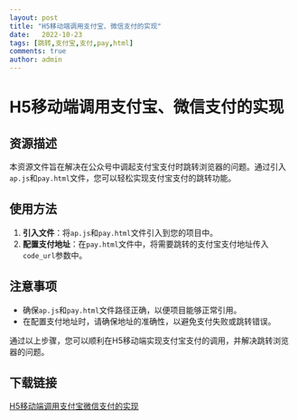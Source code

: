 ```yaml
---
layout: post
title: "H5移动端调用支付宝、微信支付的实现"
date:   2022-10-23
tags: [跳转,支付宝,支付,pay,html]
comments: true
author: admin
---
```

# H5移动端调用支付宝、微信支付的实现

## 资源描述

本资源文件旨在解决在公众号中调起支付宝支付时跳转浏览器的问题。通过引入`ap.js`和`pay.html`文件，您可以轻松实现支付宝支付的跳转功能。

## 使用方法

1. **引入文件**：将`ap.js`和`pay.html`文件引入到您的项目中。
2. **配置支付地址**：在`pay.html`文件中，将需要跳转的支付宝支付地址传入`code_url`参数中。

## 注意事项

- 确保`ap.js`和`pay.html`文件路径正确，以便项目能够正常引用。
- 在配置支付地址时，请确保地址的准确性，以避免支付失败或跳转错误。

通过以上步骤，您可以顺利在H5移动端实现支付宝支付的调用，并解决跳转浏览器的问题。

## 下载链接

[H5移动端调用支付宝微信支付的实现](https://pan.quark.cn/s/a767131cee2f)